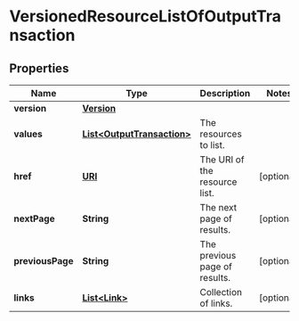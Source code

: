 

# VersionedResourceListOfOutputTransaction

## Properties

Name | Type | Description | Notes
------------ | ------------- | ------------- | -------------
**version** | [**Version**](Version.md) |  | 
**values** | [**List&lt;OutputTransaction&gt;**](OutputTransaction.md) | The resources to list. | 
**href** | [**URI**](URI.md) | The URI of the resource list. |  [optional]
**nextPage** | **String** | The next page of results. |  [optional]
**previousPage** | **String** | The previous page of results. |  [optional]
**links** | [**List&lt;Link&gt;**](Link.md) | Collection of links. |  [optional]



